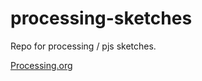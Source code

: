 processing-sketches
===================

Repo for processing / pjs sketches.

[Processing.org](http://processing.org)
